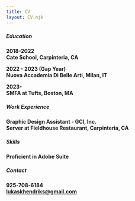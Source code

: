 ```yaml
---
title: CV
layout: CV.njk
---
```







##### Education


**2018-2022**  
**Cate School, Carpinteria, CA**   

**2022 - 2023 (Gap Year)**  
**Nuova Accademia Di Belle Arti, Milan, IT**

**2023-**  
**SMFA at Tufts, Boston, MA**


##### Work Experience

**Graphic Design Assistant - GCI, Inc.**   
**Server at Fieldhouse Restaurant, Carpinteria, CA**

##### Skills
**Proficient in Adobe Suite**

##### Contact

**925-708-6184**  
**lukaskhendriks@gmail.com** 

